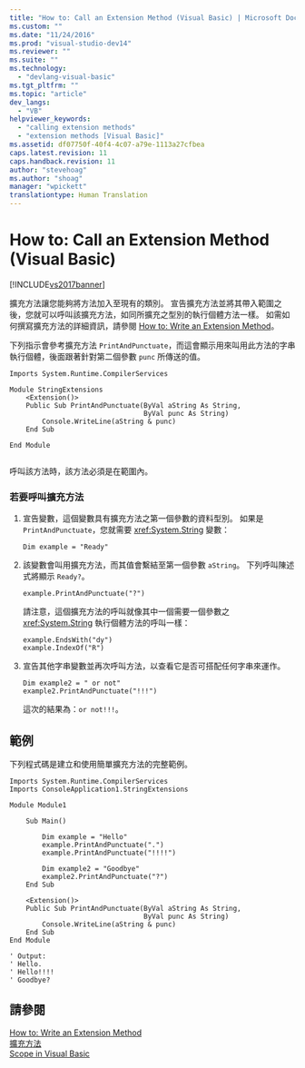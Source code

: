 ```yaml
---
title: "How to: Call an Extension Method (Visual Basic) | Microsoft Docs"
ms.custom: ""
ms.date: "11/24/2016"
ms.prod: "visual-studio-dev14"
ms.reviewer: ""
ms.suite: ""
ms.technology: 
  - "devlang-visual-basic"
ms.tgt_pltfrm: ""
ms.topic: "article"
dev_langs: 
  - "VB"
helpviewer_keywords: 
  - "calling extension methods"
  - "extension methods [Visual Basic]"
ms.assetid: df07750f-40f4-4c07-a79e-1113a27cfbea
caps.latest.revision: 11
caps.handback.revision: 11
author: "stevehoag"
ms.author: "shoag"
manager: "wpickett"
translationtype: Human Translation
---
```

# How to: Call an Extension Method (Visual Basic)
[!INCLUDE[vs2017banner](../../../../csharp/includes/vs2017banner.md)]

擴充方法讓您能夠將方法加入至現有的類別。  宣告擴充方法並將其帶入範圍之後，您就可以呼叫該擴充方法，如同所擴充之型別的執行個體方法一樣。  如需如何撰寫擴充方法的詳細資訊，請參閱 [How to: Write an Extension Method](../../../../visual-basic/programming-guide/language-features/procedures/how-to-write-an-extension-method.md)。  
  
 下列指示會參考擴充方法 `PrintAndPunctuate`，而這會顯示用來叫用此方法的字串執行個體，後面跟著針對第二個參數 `punc` 所傳送的值。  
  
```vb#  
Imports System.Runtime.CompilerServices  
  
Module StringExtensions  
    <Extension()>   
    Public Sub PrintAndPunctuate(ByVal aString As String,   
                                 ByVal punc As String)  
        Console.WriteLine(aString & punc)  
    End Sub  
  
End Module  
  
```  
  
 呼叫該方法時，該方法必須是在範圍內。  
  
### 若要呼叫擴充方法  
  
1.  宣告變數，這個變數具有擴充方法之第一個參數的資料型別。  如果是 `PrintAndPunctuate`，您就需要 <xref:System.String> 變數：  
  
    ```  
    Dim example = "Ready"  
    ```  
  
2.  該變數會叫用擴充方法，而其值會繫結至第一個參數 `aString`。  下列呼叫陳述式將顯示 `Ready?`。  
  
    ```  
    example.PrintAndPunctuate("?")  
    ```  
  
     請注意，這個擴充方法的呼叫就像其中一個需要一個參數之 <xref:System.String> 執行個體方法的呼叫一樣：  
  
    ```  
    example.EndsWith("dy")  
    example.IndexOf("R")  
    ```  
  
3.  宣告其他字串變數並再次呼叫方法，以查看它是否可搭配任何字串來運作。  
  
    ```  
    Dim example2 = " or not"  
    example2.PrintAndPunctuate("!!!")  
    ```  
  
     這次的結果為：`or not!!!`。  
  
## 範例  
 下列程式碼是建立和使用簡單擴充方法的完整範例。  
  
```vb#  
Imports System.Runtime.CompilerServices  
Imports ConsoleApplication1.StringExtensions  
  
Module Module1  
  
    Sub Main()  
  
        Dim example = "Hello"  
        example.PrintAndPunctuate(".")  
        example.PrintAndPunctuate("!!!!")  
  
        Dim example2 = "Goodbye"  
        example2.PrintAndPunctuate("?")  
    End Sub  
  
    <Extension()>   
    Public Sub PrintAndPunctuate(ByVal aString As String,   
                                 ByVal punc As String)  
        Console.WriteLine(aString & punc)  
    End Sub  
End Module  
  
' Output:  
' Hello.  
' Hello!!!!  
' Goodbye?  
```  
  
## 請參閱  
 [How to: Write an Extension Method](../../../../visual-basic/programming-guide/language-features/procedures/how-to-write-an-extension-method.md)   
 [擴充方法](../../../../visual-basic/programming-guide/language-features/procedures/extension-methods.md)   
 [Scope in Visual Basic](../../../../visual-basic/programming-guide/language-features/declared-elements/scope.md)